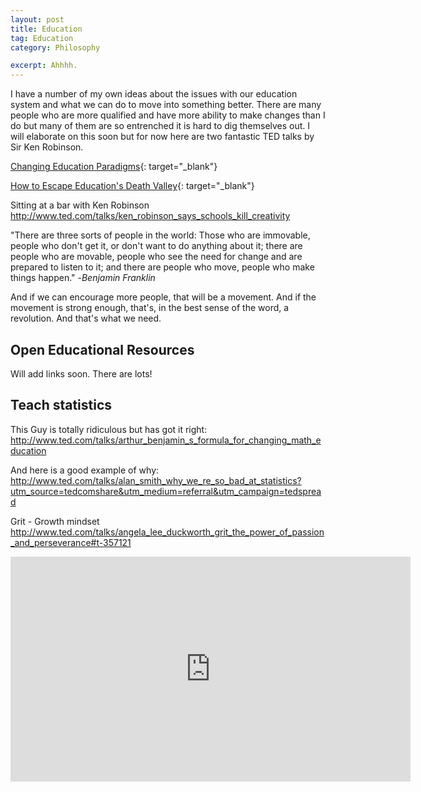 ```yaml
---
layout: post
title: Education
tag: Education
category: Philosophy

excerpt: Ahhhh.
---
```


I have a number of my own ideas about the issues with our education system and what we can do to move into something better. There are many people who are more qualified and have more ability to make changes than I do but many of them are so entrenched it is hard to dig themselves out. I will elaborate on this soon but for now here are two fantastic TED talks by Sir Ken Robinson.

[Changing Education Paradigms](http://www.ted.com/talks/ken_robinson_changing_education_paradigms){: target="_blank"}

[How to Escape Education's Death Valley](http://www.ted.com/talks/ken_robinson_how_to_escape_education_s_death_valley){: target="_blank"}


Sitting at a bar with Ken Robinson
http://www.ted.com/talks/ken_robinson_says_schools_kill_creativity


"There are three sorts of people in the world: Those who are immovable, people who don't get it, or don't want to do anything about it; there are people who are movable, people who see the need for change and are prepared to listen to it; and there are people who move, people who make things happen." -*Benjamin Franklin*

And if we can encourage more people, that will be a movement. And if the movement is strong enough, that's, in the best sense of the word, a revolution. And that's what we need.


## Open Educational Resources

Will add links soon. There are lots!



## Teach statistics
This Guy is totally ridiculous but has got it right:
http://www.ted.com/talks/arthur_benjamin_s_formula_for_changing_math_education

And here is a good example of why:
http://www.ted.com/talks/alan_smith_why_we_re_so_bad_at_statistics?utm_source=tedcomshare&utm_medium=referral&utm_campaign=tedspread



Grit - Growth mindset
http://www.ted.com/talks/angela_lee_duckworth_grit_the_power_of_passion_and_perseverance#t-357121


<iframe src="https://embed.ted.com/talks/alan_smith_why_we_re_so_bad_at_statistics" width="640" height="360" frameborder="0" scrolling="no" webkitAllowFullScreen mozallowfullscreen allowFullScreen></iframe>

